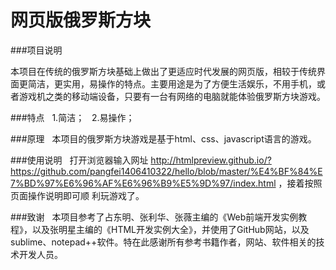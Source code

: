 # 网页版俄罗斯方块

###项目说明
  
  本项目在传统的俄罗斯方块基础上做出了更适应时代发展的网页版，相较于传统界面更简洁，更实用，易操作的特点。主要用途是为了方便生活娱乐，不用手机，或者游戏机之类的移动端设备，只要有一台有网络的电脑就能体验俄罗斯方块游戏。

###特点
  
  1.简洁；
  
  2.易操作；

###原理
  
  本项目的俄罗斯方块游戏是基于html、css、javascript语言的游戏。

###使用说明
  
  打开浏览器输入网址 http://htmlpreview.github.io/?https://github.com/pangfei1406410322/hello/blob/master/%E4%BF%84%E7%BD%97%E6%96%AF%E6%96%B9%E5%9D%97/index.html ，接着按照页面操作说明即可顺
 利玩游戏了。

###致谢
  
  本项目参考了占东明、张利华、张薇主编的《Web前端开发实例教程》，以及张明星主编的《HTML开发实例大全》，并使用了GitHub网站，以及sublime、notepad++软件。特在此感谢所有参考书籍作者，网站、软件相关的技术开发人员。

